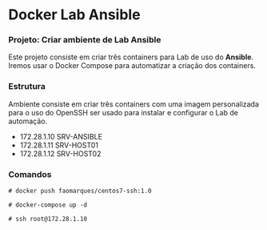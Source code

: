 # Docker Lab Ansible
### Projeto: Criar ambiente de Lab Ansible

Este projeto consiste em criar três containers para Lab de uso do **Ansible**. Iremos usar o Docker Compose para automatizar a criação dos containers.

### Estrutura
Ambiente consiste em criar três containers com uma imagem personalizada para o uso do OpenSSH ser usado para instalar e configurar o Lab de automação.
- 172.28.1.10 SRV-ANSIBLE
- 172.28.1.11 SRV-HOST01
- 172.28.1.12 SRV-HOST02

### Comandos
```
# docker push faomarques/centos7-ssh:1.0

# docker-compose up -d

# ssh root@172.28.1.10
```